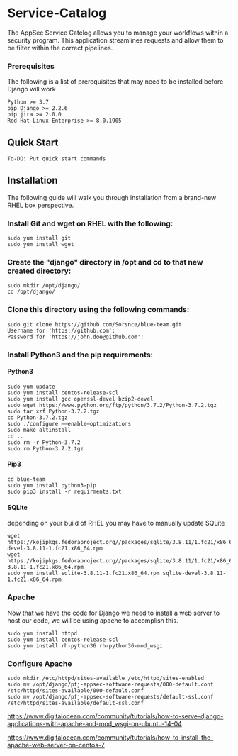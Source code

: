 # Service-Catalog

The AppSec Service Catelog allows you to manage your workflows within a security program.
This application streamlines requests and allow them to be filter within the correct pipelines.


### Prerequisites
The following is a list of prerequisites that may need to be installed before Django will work
```
Python >= 3.7
pip Django >= 2.2.6
pip jira >= 2.0.0
Red Hat Linux Enterprise >= 8.0.1905
```

## Quick Start

```
To-DO: Put quick start commands
```

## Installation
The following guide will walk you through installation from a brand-new RHEL box perspective.
### Install Git and wget on RHEL with the following:
```
sudo yum install git
sudo yum install wget
```

### Create the "django" directory in /opt and cd to that new created directory:
```
sudo mkdir /opt/django/
cd /opt/django/
```

### Clone this directory using the following commands:
```
sudo git clone https://github.com/Sorsnce/blue-team.git
Username for 'https://github.com':
Password for 'https://john.doe@github.com':
```

### Install Python3 and the pip requirements:
#### Python3
```
sudo yum update
sudo yum install centos-release-scl
sudo yum install gcc openssl-devel bzip2-devel
sudo wget https://www.python.org/ftp/python/3.7.2/Python-3.7.2.tgz
sudo tar xzf Python-3.7.2.tgz
cd Python-3.7.2.tgz
sudo ./configure ––enable–optimizations
sudo make altinstall
cd ..
sudo rm -r Python-3.7.2
sudo rm Python-3.7.2.tgz
```
#### Pip3
```
cd blue-team
sudo yum install python3-pip
sudo pip3 install -r requirments.txt
```
#### SQLite
depending on your build of RHEL you may have to manually update SQLite
```
wget https://kojipkgs.fedoraproject.org//packages/sqlite/3.8.11/1.fc21/x86_64/sqlite-devel-3.8.11-1.fc21.x86_64.rpm
wget https://kojipkgs.fedoraproject.org//packages/sqlite/3.8.11/1.fc21/x86_64/sqlite-3.8.11-1.fc21.x86_64.rpm
sudo yum install sqlite-3.8.11-1.fc21.x86_64.rpm sqlite-devel-3.8.11-1.fc21.x86_64.rpm
```

### Apache
Now that we have the code for Django we need to install a web server to host our code, we will be using apache to accomplish this.
```
sudo yum install httpd
sudo yum install centos-release-scl
sudo yum install rh-python36 rh-python36-mod_wsgi
```

### Configure Apache
```
sudo mkdir /etc/httpd/sites-available /etc/httpd/sites-enabled
sudo mv /opt/django/pfj-appsec-software-requests/000-default.conf /etc/httpd/sites-available/000-default.conf
sudo mv /opt/django/pfj-appsec-software-requests/default-ssl.conf /etc/httpd/sites-available/default-ssl.conf
```

https://www.digitalocean.com/community/tutorials/how-to-serve-django-applications-with-apache-and-mod_wsgi-on-ubuntu-14-04

https://www.digitalocean.com/community/tutorials/how-to-install-the-apache-web-server-on-centos-7
